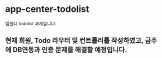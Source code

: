 # app-center-todolist
앱센터 todolist 과제입니다.

## 현재 회원, Todo 라우터 및 컨트롤러를 작성하였고, 금주에 DB연동과 인증 문제를 해결할 예정입니다.
